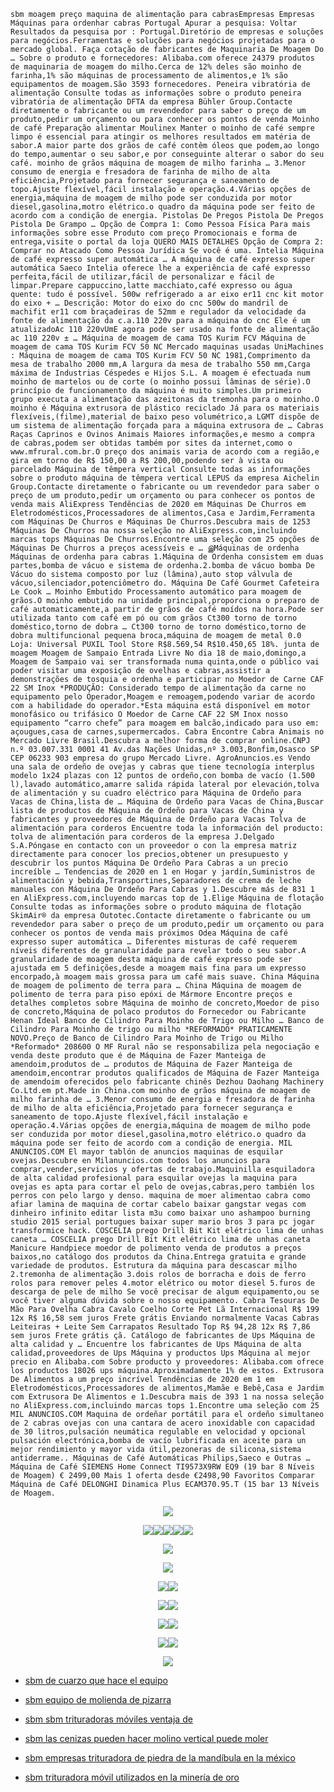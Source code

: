 
```
sbm moagem preço maquina de alimentação para cabrasEmpresas Empresas Máquinas para ordenhar cabras Portugal Apurar a pesquisa: Voltar Resultados da pesquisa por : Portugal.Diretório de empresas e soluções para negócios.Ferramentas e soluções para negócios projetadas para o mercado global. Faça cotação de fabricantes de Maquinaria De Moagem Do … Sobre o produto e fornecedores: Alibaba.com oferece 24379 produtos de maquinaria de moagem do milho.Cerca de 12% deles são moinho de farinha,1% são máquinas de processamento de alimentos,e 1% são equipamentos de moagem.São 3593 fornecedores. Peneira vibratória de alimentação Consulte todas as informações sobre o produto peneira vibratória de alimentação DFTA da empresa Bühler Group.Contacte diretamente o fabricante ou um revendedor para saber o preço de um produto,pedir um orçamento ou para conhecer os pontos de venda Moinho de café Preparação alimentar Moulinex Manter o moinho de café sempre limpo é essencial para atingir os melhores resultados em matéria de sabor.A maior parte dos grãos de café contêm óleos que podem,ao longo do tempo,aumentar o seu sabor,e por conseguinte alterar o sabor do seu café. moinho de grãos máquina de moagem de milho farinha … 3.Menor consumo de energia e fresadora de farinha de milho de alta eficiência,Projetado para fornecer segurança e saneamento de topo.Ajuste flexível,fácil instalação e operação.4.Várias opções de energia,máquina de moagem de milho pode ser conduzida por motor diesel,gasolina,motro elétrico.o quadro da máquina pode ser feito de acordo com a condição de energia. Pistolas De Pregos Pistola De Pregos Pistola De Grampo … Opção de Compra 1: Como Pessoa Física Para mais informações sobre esse Produto com preço Promocionais e forma de entrega,visite o portal da loja QUERO MAIS DETALHES Opção de Compra 2: Comprar no Atacado Como Pessoa Jurídica Se você é uma. Intelia Máquina de café expresso super automática … A máquina de café expresso super automática Saeco Intelia oferece lhe a experiência de café expresso perfeita,fácil de utilizar,fácil de personalizar e fácil de limpar.Prepare cappuccino,latte macchiato,café expresso ou água quente: tudo é possível. 500w refrigerado a ar eixo er11 cnc kit motor do eixo + … Descrição: Motor do eixo do cnc 500w do mandril de machifit er11 com braçadeiras de 52mm e regulador da velocidade da fonte de alimentação da c.a.110 220v para a máquina do cnc Ele é um atualizadoAc 110 220vUmE agora pode ser usado na fonte de alimentação ac 110 220v ± … Máquina de moagem de cama TOS Kurim FCV Máquina de moagem de cama TOS Kurim FCV 50 NC Mercado maquinas usadas UniMachines : Máquina de moagem de cama TOS Kurim FCV 50 NC 1981,Comprimento da mesa de trabalho 2000 mm,A largura da mesa de trabalho 550 mm,Carga máxima de Industrias Céspedes e Hijos S.L. A moagem é efectuada num moinho de martelos ou de corte (o moinho possui lâminas de série).O princípio de funcionamento da máquina é muito simples.Um primeiro grupo executa a alimentação das azeitonas da tremonha para o moinho.O moinho é Máquina extrusora de plástico reciclado Já para os materiais flexíveis,(filme),material de baixo peso volumétrico,a LGMT dispõe de um sistema de alimentação forçada para a máquina extrusora de … Cabras Raças Caprinos e Ovinos Animais Maiores informações,e mesmo a compra de cabras,podem ser obtidas também por sites da internet,como o www.mfrural.com.br.O preço dos animais varia de acordo com a região,e gira em torno de R$ 150,00 a R$ 200,00,podendo ser à vista ou parcelado Máquina de têmpera vertical Consulte todas as informações sobre o produto máquina de têmpera vertical LEPUS da empresa Aichelin Group.Contacte diretamente o fabricante ou um revendedor para saber o preço de um produto,pedir um orçamento ou para conhecer os pontos de venda mais AliExpress Tendências de 2020 em Máquinas De Churros em Eletrodomésticos,Processadores de alimentos,Casa e Jardim,Ferramenta com Máquinas De Churros e Máquinas De Churros.Descubra mais de 1253 Máquinas De Churros na nossa seleção no AliExpress.com,incluindo marcas tops Máquinas De Churros.Encontre uma seleção com 25 opções de Máquinas De Churros a preços acessíveis e … இMáquinas de ordenha Máquinas de ordenha para cabras 1.Máquina de Ordenha consistem em duas partes,bomba de vácuo e sistema de ordenha.2.bomba de vácuo bomba De Vácuo do sistema composto por luz (lâmina),auto stop válvula de vácuo,silenciador,potenciômetro do. Máquina De Café Gourmet Cafeteira Le Cook … Moinho Embutido Processamento automático para moagem de grãos.O moinho embutido na unidade principal,proporciona o preparo de café automaticamente,a partir de grãos de café moídos na hora.Pode ser utilizada tanto com café em pó ou com grãos Ct300 torno de torno doméstico,torno de dobra … Ct300 torno de torno doméstico,torno de dobra multifuncional pequena broca,máquina de moagem de metal 0.0 Loja: Universal PUXIL Tool Store R$8.569,54 R$10.450,65 18%. junta de moagem Moagem de Sampaio Entrada Livre No dia 18 de maio,domingo,a Moagem de Sampaio vai ser transformada numa quinta,onde o público vai poder visitar uma exposição de ovelhas e cabras,assistir a demonstrações de tosquia e ordenha e participar no Moedor de Carne CAF 22 SM Inox *PRODUÇÃO: Considerado tempo de alimentação da carne no equipamento pelo Operador,Moagem e remoagem,podendo variar de acordo com a habilidade do operador.*Esta máquina está disponível em motor monofásico ou trifásico O Moedor de Carne CAF 22 SM Inox nosso equipamento “carro chefe” para moagem em balcão,indicado para uso em: açougues,casa de carnes,supermercados. Cabra Encontre Cabra Animais no Mercado Livre Brasil.Descubra a melhor forma de comprar online.CNPJ n.º 03.007.331 0001 41 Av.das Nações Unidas,nº 3.003,Bonfim,Osasco SP CEP 06233 903 empresa do grupo Mercado Livre. AgroAnuncios.es Vendo una sala de ordeño de ovejas y cabras que tiene tecnología interplus modelo 1x24 plazas con 12 puntos de ordeño,con bomba de vacío (1.500 l),lavado automático,amarre salida rápida lateral por elevación,tolva de alimentación y su cuadro eléctrico para Máquina de Ordeño para Vacas de China,lista de … Máquina de Ordeño para Vacas de China,Buscar lista de productos de Máquina de Ordeño para Vacas de China y fabricantes y proveedores de Máquina de Ordeño para Vacas Tolva de alimentación para corderos Encuentre toda la información del producto: tolva de alimentación para corderos de la empresa J.Delgado S.A.Póngase en contacto con un proveedor o con la empresa matriz directamente para conocer los precios,obtener un presupuesto y descubrir los puntos Máquina De Ordeño Para Cabras a un precio increíble … Tendencias de 2020 en 1 en Hogar y jardín,Suministros de alimentación y bebida,Transportines,Separadores de crema de leche manuales con Máquina De Ordeño Para Cabras y 1.Descubre más de 831 1 en AliExpress.com,incluyendo marcas top de 1.Elige Máquina de flotação Consulte todas as informações sobre o produto máquina de flotação SkimAir® da empresa Outotec.Contacte diretamente o fabricante ou um revendedor para saber o preço de um produto,pedir um orçamento ou para conhecer os pontos de venda mais próximos Odea Máquina de café expresso super automática … Diferentes misturas de café requerem níveis diferentes de granularidade para revelar todo o seu sabor.A granularidade de moagem desta máquina de café expresso pode ser ajustada em 5 definições,desde a moagem mais fina para um expresso encorpado,à moagem mais grossa para um café mais suave. China Máquina de moagem de polimento de terra para … China Máquina de moagem de polimento de terra para piso epóxi de Mármore Encontre preços e detalhes completos sobre Máquina de moinho de concreto,Moedor de piso de concreto,Máquina de polaco produtos do Fornecedor ou Fabricante Henan Ideal Banco de Cilindro Para Moinho de Trigo ou Milho … Banco de Cilindro Para Moinho de trigo ou milho *REFORMADO* PRATICAMENTE NOVO.Preço de Banco de Cilindro Para Moinho de Trigo ou Milho *Reformado* 208600 O MF Rural não se responsabiliza pela negociação e venda deste produto que é de Máquina de Fazer Manteiga de amendoim,produtos de … produtos de Máquina de Fazer Manteiga de amendoim,encontrar produtos qualificados de Máquina de Fazer Manteiga de amendoim oferecidos pelo fabricante chinês Dezhou Daohang Machinery Co.Ltd.em pt.Made in China.com moinho de grãos máquina de moagem de milho farinha de … 3.Menor consumo de energia e fresadora de farinha de milho de alta eficiência,Projetado para fornecer segurança e saneamento de topo.Ajuste flexível,fácil instalação e operação.4.Várias opções de energia,máquina de moagem de milho pode ser conduzida por motor diesel,gasolina,motro elétrico.o quadro da máquina pode ser feito de acordo com a condição de energia. MIL ANUNCIOS.COM El mayor tablón de anuncios maquinas de esquilar ovejas.Descubre en Milanuncios.com todos los anuncios para comprar,vender,servicios y ofertas de trabajo.Maquinilla esquiladora de alta calidad profesional para esquilar ovejas la maquina para ovejas es apta para cortar el pelo de ovejas,cabras,pero también los perros con pelo largo y denso. maquina de moer alimentao cabra como afiar lamina de maquina de cortar cabelo baixar gangstar vegas com dinheiro infinito editar lista m3u como baixar uno ashampoo burning studio 2015 serial portugues baixar super mario bros 3 para pc jogar transformice hack. COSCELIA prego Drill Bit Kit elétrico lima de unhas caneta … COSCELIA prego Drill Bit Kit elétrico lima de unhas caneta Manicure Handpiece moedor de polimento venda de produtos a preços baixos,no catálogo dos produtos da China.Entrega gratuita e grande variedade de produtos. Estrutura da máquina para descascar milho 2.tremonha de alimentação 3.dois rolos de borracha e dois de ferro rolos para remover peles 4.motor elétrico ou motor diesel 5.furos de descarga de pele de milho Se você precisar de algum equipamento,ou se você tiver alguma dúvida sobre o nosso equipamento. Cabra Tesouras De Mão Para Ovelha Cabra Cavalo Coelho Corte Pet Lã Internacional R$ 199 12x R$ 16,58 sem juros Frete grátis Enviando normalmente Vacas Cabras Leiteiras + Leite Sem Carrapatos Resultado Top R$ 94,28 12x R$ 7,86 sem juros Frete grátis çã. Catálogo de fabricantes de Ups Máquina de alta calidad y … Encuentre los fabricantes de Ups Máquina de alta calidad,proveedores de Ups Máquina y productos Ups Máquina al mejor precio en Alibaba.com Sobre producto y proveedores: Alibaba.com ofrece los productos 18026 ups máquina.Aproximadamente 1% de estos. Extrusora De Alimentos a um preço incrível Tendências de 2020 em 1 em Eletrodomésticos,Processadores de alimentos,Mamãe e Bebê,Casa e Jardim com Extrusora De Alimentos e 1.Descubra mais de 393 1 na nossa seleção no AliExpress.com,incluindo marcas tops 1.Encontre uma seleção com 25 MIL ANUNCIOS.COM Maquina de ordeñar portátil para el ordeño simultaneo de 2 cabras ovejas con una cantara de acero inoxidable con capacidad de 30 litros,pulsación neumática regulable en velocidad y opcional pulsación electrónica,bomba de vacío lubrificada en aceite para un mejor rendimiento y mayor vida útil,pezoneras de silicona,sistema antiderrame.. Máquinas de Café Automáticas Philips,Saeco e Outras … Máquina de Café SIEMENS Home Connect TI9573X9RW EQ9 (19 bar 8 Níveis de Moagem) € 2499,00 Mais 1 oferta desde €2498,90 Favoritos Comparar Máquina de Café DELONGHI Dinamica Plus ECAM370.95.T (15 bar 13 Níveis de Moagem. 
```

<div align="center">

<a href="https://es-crusher.shibang-china.com/github&k=sbm+moagem+pre%C3%A7o+maquina+de+alimenta%C3%A7%C3%A3o+para+cabras"><img src="https://static.shibang-china.com/es/crusher/logo.jpg"></a>

<a href="https://es-crusher.shibang-china.com/github&k=sbm+moagem+pre%C3%A7o+maquina+de+alimenta%C3%A7%C3%A3o+para+cabras"><img src="https://static.shibang-china.com/es/crusher/index.jpg"></a><a href="https://es-crusher.shibang-china.com/material.htmlgithub&k=sbm+moagem+pre%C3%A7o+maquina+de+alimenta%C3%A7%C3%A3o+para+cabras"><img src="https://static.shibang-china.com/es/crusher/material.jpg"></a><a href="https://es-crusher.shibang-china.com/application.htmlgithub&k=sbm+moagem+pre%C3%A7o+maquina+de+alimenta%C3%A7%C3%A3o+para+cabras"><img src="https://static.shibang-china.com/es/crusher/application.jpg"></a><a href="https://es-crusher.shibang-china.com/aboutus.htmlgithub&k=sbm+moagem+pre%C3%A7o+maquina+de+alimenta%C3%A7%C3%A3o+para+cabras"><img src="https://static.shibang-china.com/es/crusher/aboutus.jpg"></a><a href="https://es-crusher.shibang-china.com/contact.htmlgithub&k=sbm+moagem+pre%C3%A7o+maquina+de+alimenta%C3%A7%C3%A3o+para+cabras"><img src="https://static.shibang-china.com/es/crusher/contact.jpg"></a>

<a href="https://es-crusher.shibang-china.com/github&k=sbm+moagem+pre%C3%A7o+maquina+de+alimenta%C3%A7%C3%A3o+para+cabras"><img src="https://static.shibang-china.com/es/crusher/banner.jpg"></a>

<a href="https://swt.shibang-china.com/github&k=sbm+moagem+pre%C3%A7o+maquina+de+alimenta%C3%A7%C3%A3o+para+cabras"><img src="https://static.shibang-china.com/es/crusher/text.jpg"></a>

<a href="https://swt.shibang-china.com/github&k=sbm+moagem+pre%C3%A7o+maquina+de+alimenta%C3%A7%C3%A3o+para+cabras"><img src="https://static.shibang-china.com/es/crusher/chat.jpg"></a><a href="https://es-crusher.shibang-china.com/contact.htmlgithub&k=sbm+moagem+pre%C3%A7o+maquina+de+alimenta%C3%A7%C3%A3o+para+cabras"><img src="https://static.shibang-china.com/es/crusher/message.jpg"></a>

<a href="https://es-crusher.shibang-china.com/products/pe.htmlgithub&k=sbm+moagem+pre%C3%A7o+maquina+de+alimenta%C3%A7%C3%A3o+para+cabras"><img src="https://static.shibang-china.com/es/crusher/pe.jpg"></a><a href="https://es-crusher.shibang-china.com/products/pf.htmlgithub&k=sbm+moagem+pre%C3%A7o+maquina+de+alimenta%C3%A7%C3%A3o+para+cabras"><img src="https://static.shibang-china.com/es/crusher/pf.jpg"></a>

<a href="https://es-crusher.shibang-china.com/products/hpt.htmlgithub&k=sbm+moagem+pre%C3%A7o+maquina+de+alimenta%C3%A7%C3%A3o+para+cabras"><img src="https://static.shibang-china.com/es/crusher/hpt.jpg"></a><a href="https://es-crusher.shibang-china.com/products/vsi.htmlgithub&k=sbm+moagem+pre%C3%A7o+maquina+de+alimenta%C3%A7%C3%A3o+para+cabras"><img src="https://static.shibang-china.com/es/crusher/vsi.jpg"></a>

<a href="https://es-crusher.shibang-china.com/products/klv.htmlgithub&k=sbm+moagem+pre%C3%A7o+maquina+de+alimenta%C3%A7%C3%A3o+para+cabras"><img src="https://static.shibang-china.com/es/crusher/klv.jpg"></a><a href="https://es-crusher.shibang-china.com/products/portable.htmlgithub&k=sbm+moagem+pre%C3%A7o+maquina+de+alimenta%C3%A7%C3%A3o+para+cabras"><img src="https://static.shibang-china.com/es/crusher/portable.jpg"></a>

<a href="https://swt.shibang-china.com/github&k=sbm+moagem+pre%C3%A7o+maquina+de+alimenta%C3%A7%C3%A3o+para+cabras"><img src="https://static.shibang-china.com/es/crusher/case.jpg"></a>

</div>


* [sbm de cuarzo que hace el equipo](sbm%20de%20cuarzo%20que%20hace%20el%20equipo.md)

* [sbm equipo de molienda de pizarra](sbm%20equipo%20de%20molienda%20de%20pizarra.md)

* [sbm sbm trituradoras móviles ventaja de](sbm%20sbm%20trituradoras%20m%C3%B3viles%20ventaja%20de.md)

* [sbm las cenizas pueden hacer molino vertical puede moler](sbm%20las%20cenizas%20pueden%20hacer%20molino%20vertical%20puede%20moler.md)

* [sbm empresas trituradora de piedra de la mandíbula en la méxico](sbm%20empresas%20trituradora%20de%20piedra%20de%20la%20mand%C3%ADbula%20en%20la%20m%C3%A9xico.md)

* [sbm trituradora móvil utilizados en la minería de oro](sbm%20trituradora%20m%C3%B3vil%20utilizados%20en%20la%20miner%C3%ADa%20de%20oro.md)